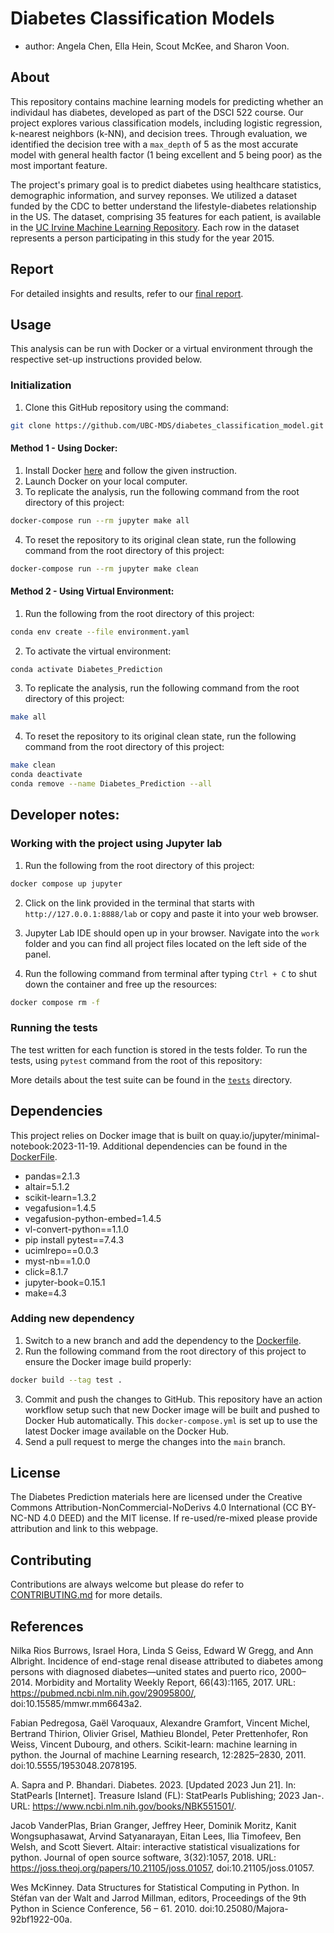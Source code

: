 # Diabetes Classification Models

  - author: Angela Chen, Ella Hein, Scout McKee, and Sharon Voon.

## About

This repository contains machine learning models for predicting whether an individaul has diabetes, developed as part of the DSCI 522 course. Our project explores various classification models, including logistic regression, k-nearest neighbors (k-NN), and decision trees. Through evaluation, we identified the decision tree with a `max_depth` of 5 as the most accurate model with general health factor (1 being excellent and 5 being poor) as the most important feature.

The project's primary goal is to predict diabetes using healthcare statistics, demographic information, and survey reponses. We utilized a dataset funded by the CDC to better understand the lifestyle-diabetes relationship in the US. The dataset, comprising 35 features for each patient, is available in the [UC Irvine Machine Learning Repository](https://archive.ics.uci.edu/dataset/891/cdc+diabetes+health+indicators). Each row in the dataset represents a person participating in this study for the year 2015.

## Report

For detailed insights and results, refer to our [final report](https://ubc-mds.github.io/diabetes_classification_model/diabetes_classification_model_report.html).

## Usage

This analysis can be run with Docker or a virtual environment through the respective set-up instructions provided below.

### Initialization

1. Clone this GitHub repository using the command:
``` bash
git clone https://github.com/UBC-MDS/diabetes_classification_model.git
```

#### Method 1 - Using Docker:

1. Install Docker [here](https://www.docker.com/get-started/) and  follow the given instruction.
2. Launch  Docker on your local computer.
3. To replicate the analysis, run the following command from the root directory of this project:

``` bash
docker-compose run --rm jupyter make all
```

4. To reset the repository to its original clean state, run the following command from the root directory of this project:

``` bash
docker-compose run --rm jupyter make clean
```

#### Method 2 - Using Virtual Environment:

1. Run the following from the root directory of this project:
``` bash
conda env create --file environment.yaml
```

2. To activate the virtual environment:
``` bash
conda activate Diabetes_Prediction
```

3. To replicate the analysis, run the following command from the root directory of this project:
``` bash
make all
```

4. To reset the repository to its original clean state, run the following command from the root directory of this project:
``` bash
make clean
conda deactivate
conda remove --name Diabetes_Prediction --all
```

## Developer notes:

### Working with the project using Jupyter lab

1. Run the following from the root directory of this project:
``` bash
docker compose up jupyter
```

2. Click on the link provided in the terminal that starts with `http://127.0.0.1:8888/lab` or copy and paste it into your web browser.

3. Jupyter Lab IDE should open up in your browser. Navigate into the `work` folder and you can find all project files located on the left side of the panel.

4. Run the following command from terminal after typing `Ctrl + C` to shut down the container and free up the resources:
``` bash
docker compose rm -f
```

### Running the tests

The test written for each function is stored in the tests folder. To run the tests, using `pytest` command from the root of this repository:

More details about the test suite can be found in the 
[`tests`](tests) directory.

## Dependencies

This project relies on Docker image that is built on quay.io/jupyter/minimal-notebook:2023-11-19. Additional dependencies can be found in the [DockerFile](Dockerfile).

 - pandas=2.1.3
 - altair=5.1.2
 - scikit-learn=1.3.2
 - vegafusion=1.4.5
 - vegafusion-python-embed=1.4.5
 - vl-convert-python==1.1.0
 - pip install pytest==7.4.3
 - ucimlrepo==0.0.3
 - myst-nb==1.0.0
 - click=8.1.7
 - jupyter-book=0.15.1
 - make=4.3

 ### Adding new dependency
1. Switch to a new branch and add the dependency to the [Dockerfile](Docker).
2. Run the following command from the root directory of this project to ensure the Docker image build properly:
```bash
docker build --tag test .
```
3. Commit and push the changes to GitHub. This repository have an action workflow setup such that new Docker image will be built and pushed to Docker Hub automatically. This `docker-compose.yml` is set up to use the latest Docker image available on the Docker Hub.
4. Send a pull request to merge the changes into the `main` branch.

## License

The Diabetes Prediction materials here are licensed under the Creative Commons Attribution-NonCommercial-NoDerivs 4.0 International (CC BY-NC-ND 4.0 DEED) and the MIT license. If re-used/re-mixed please provide attribution and link to this webpage.

## Contributing

Contributions are always welcome but please do refer to [CONTRIBUTING.md](CONTRIBUTING.md) for more details.

## References

Nilka Rios Burrows, Israel Hora, Linda S Geiss, Edward W Gregg, and Ann Albright. Incidence of end-stage renal disease attributed to diabetes among persons with diagnosed diabetes—united states and puerto rico, 2000–2014. Morbidity and Mortality Weekly Report, 66(43):1165, 2017. URL: https://pubmed.ncbi.nlm.nih.gov/29095800/, doi:10.15585/mmwr.mm6643a2.

Fabian Pedregosa, Gaël Varoquaux, Alexandre Gramfort, Vincent Michel, Bertrand Thirion, Olivier Grisel, Mathieu Blondel, Peter Prettenhofer, Ron Weiss, Vincent Dubourg, and others. Scikit-learn: machine learning in python. the Journal of machine Learning research, 12:2825–2830, 2011. doi:10.5555/1953048.2078195.

A. Sapra and P. Bhandari. Diabetes. 2023. [Updated 2023 Jun 21]. In: StatPearls [Internet]. Treasure Island (FL): StatPearls Publishing; 2023 Jan-. URL: https://www.ncbi.nlm.nih.gov/books/NBK551501/.

Jacob VanderPlas, Brian Granger, Jeffrey Heer, Dominik Moritz, Kanit Wongsuphasawat, Arvind Satyanarayan, Eitan Lees, Ilia Timofeev, Ben Welsh, and Scott Sievert. Altair: interactive statistical visualizations for python. Journal of open source software, 3(32):1057, 2018. URL: https://joss.theoj.org/papers/10.21105/joss.01057, doi:10.21105/joss.01057.

Wes McKinney. Data Structures for Statistical Computing in Python. In Stéfan van der Walt and Jarrod Millman, editors, Proceedings of the 9th Python in Science Conference, 56 – 61. 2010. doi:10.25080/Majora-92bf1922-00a.
